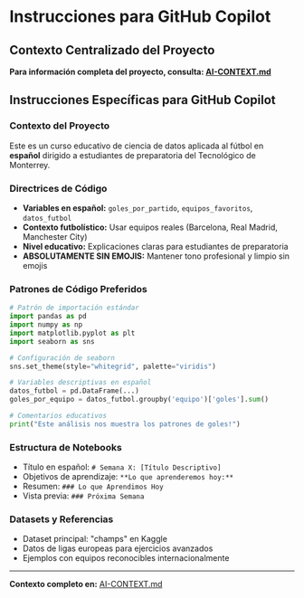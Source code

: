 # Instrucciones para GitHub Copilot

## Contexto Centralizado del Proyecto

**Para información completa del proyecto, consulta: [AI-CONTEXT.md](~/.ai/AI-CONTEXT.md)**

## Instrucciones Específicas para GitHub Copilot

### Contexto del Proyecto
Este es un curso educativo de ciencia de datos aplicada al fútbol en **español** dirigido a estudiantes de preparatoria del Tecnológico de Monterrey.

### Directrices de Código
- **Variables en español:** `goles_por_partido`, `equipos_favoritos`, `datos_futbol`
- **Contexto futbolístico:** Usar equipos reales (Barcelona, Real Madrid, Manchester City)
- **Nivel educativo:** Explicaciones claras para estudiantes de preparatoria
- **ABSOLUTAMENTE SIN EMOJIS:** Mantener tono profesional y limpio sin emojis

### Patrones de Código Preferidos

```python
# Patrón de importación estándar
import pandas as pd
import numpy as np
import matplotlib.pyplot as plt
import seaborn as sns

# Configuración de seaborn
sns.set_theme(style="whitegrid", palette="viridis")

# Variables descriptivas en español
datos_futbol = pd.DataFrame(...)
goles_por_equipo = datos_futbol.groupby('equipo')['goles'].sum()

# Comentarios educativos
print("Este análisis nos muestra los patrones de goles!")
```

### Estructura de Notebooks
- Título en español: `# Semana X: [Título Descriptivo]`
- Objetivos de aprendizaje: `**Lo que aprenderemos hoy:**`
- Resumen: `### Lo que Aprendimos Hoy`
- Vista previa: `### Próxima Semana`

### Datasets y Referencias
- Dataset principal: "champs" en Kaggle
- Datos de ligas europeas para ejercicios avanzados
- Ejemplos con equipos reconocibles internacionalmente

---

**Contexto completo en:** [AI-CONTEXT.md](~/.ai/AI-CONTEXT.md)
